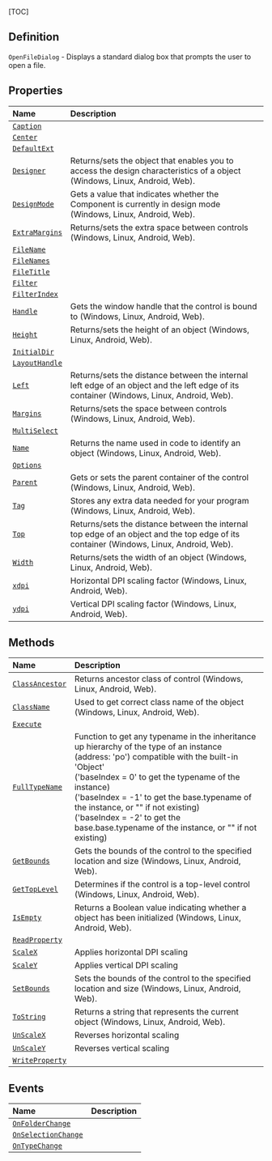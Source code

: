 [TOC]
## Definition

`OpenFileDialog` - Displays a standard dialog box that prompts the user to open a file.

## Properties
|Name|Description|
| :------------ | :------------ |
|[`Caption`]("OpenFileDialog.Caption.md")||
|[`Center`]("OpenFileDialog.Center.md")||
|[`DefaultExt`]("OpenFileDialog.DefaultExt.md")||
|[`Designer`]("My.Sys.Object.Designer.md")|Returns/sets the object that enables you to access the design characteristics of a object (Windows, Linux, Android, Web).|
|[`DesignMode`]("Component.DesignMode.md")|Gets a value that indicates whether the Component is currently in design mode (Windows, Linux, Android, Web).|
|[`ExtraMargins`]("Component.ExtraMargins.md")|Returns/sets the extra space between controls (Windows, Linux, Android, Web).|
|[`FileName`]("OpenFileDialog.FileName.md")||
|[`FileNames`]("OpenFileDialog.FileNames.md")||
|[`FileTitle`]("OpenFileDialog.FileTitle.md")||
|[`Filter`]("OpenFileDialog.Filter.md")||
|[`FilterIndex`]("OpenFileDialog.FilterIndex.md")||
|[`Handle`]("Component.Handle.md")|Gets the window handle that the control is bound to (Windows, Linux, Android, Web).|
|[`Height`]("Component.Height.md")|Returns/sets the height of an object (Windows, Linux, Android, Web).|
|[`InitialDir`]("OpenFileDialog.InitialDir.md")||
|[`LayoutHandle`]("Component.LayoutHandle.md")||
|[`Left`]("Component.Left.md")|Returns/sets the distance between the internal left edge of an object and the left edge of its container (Windows, Linux, Android, Web).|
|[`Margins`]("Component.Margins.md")|Returns/sets the space between controls (Windows, Linux, Android, Web).|
|[`MultiSelect`]("OpenFileDialog.MultiSelect.md")||
|[`Name`]("Component.Name.md")|Returns the name used in code to identify an object (Windows, Linux, Android, Web).|
|[`Options`]("OpenFileDialog.Options.md")||
|[`Parent`]("Component.Parent.md")|Gets or sets the parent container of the control (Windows, Linux, Android, Web).|
|[`Tag`]("Component.Tag.md")|Stores any extra data needed for your program (Windows, Linux, Android, Web).|
|[`Top`]("Component.Top.md")|Returns/sets the distance between the internal top edge of an object and the top edge of its container (Windows, Linux, Android, Web).|
|[`Width`]("Component.Width.md")|Returns/sets the width of an object (Windows, Linux, Android, Web).|
|[`xdpi`]("My.Sys.Object.xdpi.md")|Horizontal DPI scaling factor (Windows, Linux, Android, Web).|
|[`ydpi`]("My.Sys.Object.ydpi.md")|Vertical DPI scaling factor (Windows, Linux, Android, Web).|

## Methods
|Name|Description|
| :------------ | :------------ |
|[`ClassAncestor`]("Component.ClassAncestor.md")|Returns ancestor class of control (Windows, Linux, Android, Web).|
|[`ClassName`]("My.Sys.Object.ClassName.md")|Used to get correct class name of the object (Windows, Linux, Android, Web).|
|[`Execute`]("OpenFileDialog.Execute.md")||
|[`FullTypeName`]("My.Sys.Object.FullTypeName.md")|Function to get any typename in the inheritance up hierarchy of the type of an instance (address: 'po') compatible with the built-in 'Object' <br>  ('baseIndex =  0' to get the typename of the instance) <br>  ('baseIndex = -1' to get the base.typename of the instance, or "" if not existing) <br>  ('baseIndex = -2' to get the base.base.typename of the instance, or "" if not existing)|
|[`GetBounds`]("Component.GetBounds.md")|Gets the bounds of the control to the specified location and size (Windows, Linux, Android, Web).|
|[`GetTopLevel`]("Component.GetTopLevel.md")|Determines if the control is a top-level control (Windows, Linux, Android, Web).|
|[`IsEmpty`]("My.Sys.Object.IsEmpty.md")|Returns a Boolean value indicating whether a object has been initialized (Windows, Linux, Android, Web).|
|[`ReadProperty`]("OpenFileDialog.ReadProperty.md")||
|[`ScaleX`]("My.Sys.Object.ScaleX.md")|Applies horizontal DPI scaling|
|[`ScaleY`]("My.Sys.Object.ScaleY.md")|Applies vertical DPI scaling|
|[`SetBounds`]("Component.SetBounds.md")|Sets the bounds of the control to the specified location and size (Windows, Linux, Android, Web).|
|[`ToString`]("Component.ToString.md")|Returns a string that represents the current object (Windows, Linux, Android, Web).|
|[`UnScaleX`]("My.Sys.Object.UnScaleX.md")|Reverses horizontal scaling|
|[`UnScaleY`]("My.Sys.Object.UnScaleY.md")|Reverses vertical scaling|
|[`WriteProperty`]("OpenFileDialog.WriteProperty.md")||
## Events
|Name|Description|
| :------------ | :------------ |
|[`OnFolderChange`]("OpenFileDialog.OnFolderChange.md") ||
|[`OnSelectionChange`]("OpenFileDialog.OnSelectionChange.md") ||
|[`OnTypeChange`]("OpenFileDialog.OnTypeChange.md") ||
